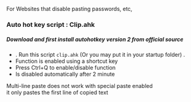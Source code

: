 For Websites that disable pasting passwords, etc,
### Auto hot key script : Clip.ahk
##### Download and first install autohotkey version 2 from official source
- . Run this script `clip.ahk` (Or you may put it in your startup folder) .
- Function is enabled using a shortcut key
- Press Ctrl+Q to enable/disable function
- Is disabled automatically after 2 minute

Multi-line paste does not work with special paste enabled<br>
it only pastes the first line of copied text
